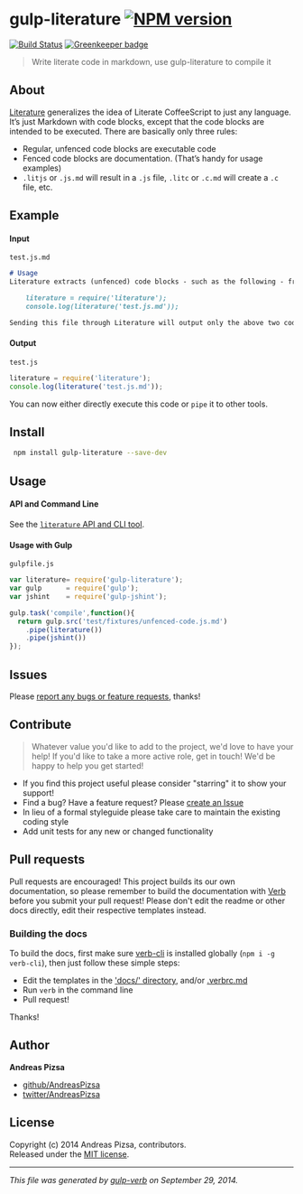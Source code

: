 # gulp-literature [![NPM version](https://badge.fury.io/js/gulp-literature.svg)](http://badge.fury.io/js/gulp-literature)
  [![Build Status](https://travis-ci.org/AndreasPizsa/gulp-literature.svg)](https://travis-ci.org/AndreasPizsa/gulp-literature) [![Greenkeeper badge](https://badges.greenkeeper.io/AndreasPizsa/gulp-literature.svg)](https://greenkeeper.io/) 

> Write literate code in markdown, use gulp-literature to compile it

## About
[Literature](//github.com/AndreasPizsa/literature) generalizes the idea of Literate CoffeeScript to just any language. It’s just Markdown with code blocks, except that the code blocks are intended to be executed. There are basically only three rules:

* Regular, unfenced code blocks are executable code
* Fenced code blocks are documentation. (That’s handy for usage examples)
* `.litjs` or `.js.md` will result in a `.js` file, `.litc` or `.c.md` will create a `.c` file, etc.


## Example
#### Input
 `test.js.md`

```markdown
# Usage
Literature extracts (unfenced) code blocks - such as the following - from Markdown files:

    literature = require('literature');
    console.log(literature('test.js.md'));

Sending this file through Literature will output only the above two code lines.
```

#### Output
`test.js`
```javascript
literature = require('literature');
console.log(literature('test.js.md'));
```

You can now either directly execute this code or `pipe` it to other tools.


## Install
```bash
 npm install gulp-literature --save-dev
 ```

## Usage

#### API and Command Line
See the [`literature` API and CLI tool](//github.com/AndreasPizsa/literature).

#### Usage with Gulp
`gulpfile.js`
```js
var literature= require('gulp-literature');
var gulp      = require('gulp');
var jshint    = require('gulp-jshint');

gulp.task('compile',function(){
  return gulp.src('test/fixtures/unfenced-code.js.md')
    .pipe(literature())
    .pipe(jshint())
});
```

## Issues
Please [report any bugs or feature requests](https://github.com/AndreasPizsa/gulp-literature/issues/new), thanks!

## Contribute

> Whatever value you'd like to add to the project, we'd love to have your help! If you'd like to take a more active role, get in touch! We'd be happy to help you get started!

* If you find this project useful please consider "starring" it to show your support!
* Find a bug? Have a feature request? Please [create an Issue](https://github.com/AndreasPizsa/gulp-literature/issues)
* In lieu of a formal styleguide please take care to maintain the existing coding style
* Add unit tests for any new or changed functionality

## Pull requests

Pull requests are encouraged! This project builds its our own documentation, so please remember to build the documentation with [Verb](https://github.com/assemble/verb) before you submit your pull request! Please don't edit the readme or other docs directly, edit their respective templates instead.

### Building the docs

To build the docs, first make sure [verb-cli](https://github.com/assemble/verb-cli) is installed globally (`npm i -g verb-cli`), then just follow these simple steps:

* Edit the templates in the ['docs/' directory](./docs), and/or [.verbrc.md](./.verbrc.md)
* Run `verb` in the command line
* Pull request!

Thanks!

## Author

**Andreas Pizsa**
 
+ [github/AndreasPizsa](https://github.com/AndreasPizsa)
+ [twitter/AndreasPizsa](http://twitter.com/AndreasPizsa) 


## License
Copyright (c) 2014 Andreas Pizsa, contributors.  
Released under the [MIT license](LICENSE-MIT).


***

_This file was generated by [gulp-verb](https://github.com/assemble/gulp-verb) on September 29, 2014._
